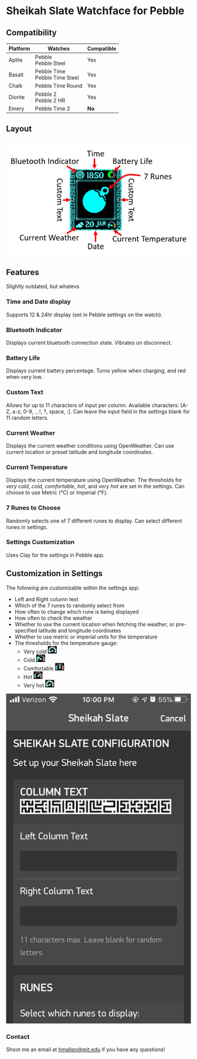 # Sheikah Slate Watchface for Pebble
## Compatibility
| Platform   | Watches  |Compatible|
| ---------- | -------- |----------|
| Aplite     | Pebble<br>Pebble Steel|Yes|
| Basalt     | Pebble Time<br>Pebble Time Steel|Yes|
| Chalk      | Pebble Time Round|Yes|
| Diorite    | Pebble 2<br>Pebble 2 HR|Yes|
| Emery      | Pebble Time 2|**No**|
## Layout
![Watchface Layout](readme_resources/Layout.png "Watchface Layout")
## Features
Slightly outdated, but whatevs
### Time and Date display
Supports 12 & 24hr display (set in Pebble settings on the watch).
### Bluetooth Indicator
Displays current bluetooth connection state. Vibrates on disconnect.
### Battery Life
Displays current battery percentage. Turns yellow when charging, and red when very low.
### Custom Text
Allows for up to 11 characters of input per column. Available characters: [A-Z, a-z, 0-9, ., !, ?, space, :].
Can leave the input field in the settings blank for 11 random letters.
### Current Weather
Displays the current weather conditions using OpenWeather. Can use current location or preset latitude and longitude coordinates.
### Current Temperature
Displays the current temperature using OpenWeather. The thresholds for *very cold*, *cold*, *comfortable*, *hot*, and *very hot* are set in the settings.
Can choose to use Metric (&deg;C) or Imperial (&deg;F).
### 7 Runes to Choose
Randomly selects one of 7 different runes to display. Can select different runes in settings.
### Settings Customization
Uses Clay for the settings in Pebble app.
## Customization in Settings
The following are customizable within the settings app:
* Left and Right column text
* Which of the 7 runes to randomly select from
* How often to change which rune is being displayed
* How often to check the weather
* Whether to use the current location when fetching the weather, or pre-specified latitude and longitude coordinates
* Whether to use metric or imperial units for the temperature
* The thresholds for the temperature gauge:
  * Very cold ![very cold](readme_resources/coldest.png "Very Cold")
  * Cold ![cold](readme_resources/cold.png "Cold")
  * Comfortable ![comfortable](readme_resources/comfortable.png "Comfortable")
  * Hot ![hot](readme_resources/hot.png "Hot")
  * Very hot ![very hot](readme_resources/coldest.png "Very Hot")

![Settings](readme_resources/Settings.png "Settings")
### Contact
Shoot me an email at hmallen@mit.edu if you have any questions!
